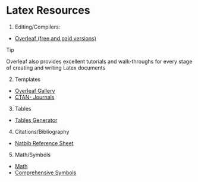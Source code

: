 # Latex Resources

1. Editing/Compilers:
  - [Overleaf (free and paid versions)](overleaf.com)
>[!TIP]
>Overleaf also provides excellent tutorials and walk-throughs for every stage of creating and writing Latex documents   
2. Templates
  - [Overleaf Gallery](https://www.overleaf.com/gallery)
  - [CTAN- Journals](https://ctan.org/topic/journalpub)
3. Tables  
  - [Tables Generator](https://www.tablesgenerator.com/latex_tables)
4. Citations/Bibliography
  - [Natbib Reference Sheet](http://merkel.texture.rocks/Latex/natbib.php)
5. Math/Symbols
  - [Math](https://oeis.org/wiki/List_of_LaTeX_mathematical_symbols)
  - [Comprehensive Symbols](https://tug.ctan.org/info/symbols/comprehensive/symbols-a4.pdf)
